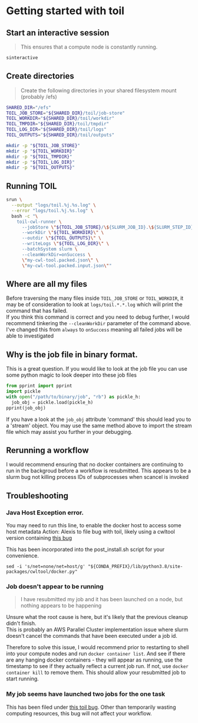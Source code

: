 # Getting started with toil

## Start an interactive session
> This ensures that a compute node is constantly running.
>
```bash
sinteractive
```

## Create directories
> Create the following directories in your shared filesystem mount (probably /efs)

```bash
SHARED_DIR="/efs"
TOIL_JOB_STORE="${SHARED_DIR}/toil/job-store"
TOIL_WORKDIR="${SHARED_DIR}/toil/workdir"
TOIL_TMPDIR="${SHARED_DIR}/toil/tmpdir"
TOIL_LOG_DIR="${SHARED_DIR}/toil/logs"
TOIL_OUTPUTS="${SHARED_DIR}/toil/outputs"
```

```bash
mkdir -p "${TOIL_JOB_STORE}"
mkdir -p "${TOIL_WORKDIR}"
mkdir -p "${TOIL_TMPDIR}"
mkdir -p "${TOIL_LOG_DIR}"
mkdir -p "${TOIL_OUTPUTS}"
```

## Running TOIL

```bash
srun \
  --output "logs/toil.%j.%s.log" \
  --error "logs/toil.%j.%s.log" \
  bash -c "\
    toil-cwl-runner \
      --jobStore \"${TOIL_JOB_STORE}/\${SLURM_JOB_ID}.\${SLURM_STEP_ID}.log\" \
      --workDir \"${TOIL_WORKDIR}\" \
      --outdir \"${TOIL_OUTPUTS}\" \
      --writeLogs \"${TOIL_LOG_DIR}\" \
      --batchSystem slurm \
      --cleanWorkDir=onSuccess \
      \"my-cwl-tool.packed.json\" \
      \"my-cwl-tool.packed.input.json\""
```

## Where are all my files

Before traversing the many files inside `TOIL_JOB_STORE` or `TOIL_WORKDIR`, it may be of consideration to
look at `logs/toil.*.*.log` which will print the command that has failed.  
If you think this command is correct and you need to debug further, I would recommend tinkering the `--cleanWorkDir`
parameter of the command above. I've changed this from `always` to `onSuccess` meaning all failed jobs will be 
able to investigated

## Why is the job file in binary format.

This is a great question. If you would like to look at the job file you can use some python magic 
to look deeper into these job files

```python
from pprint import pprint
import pickle
with open("/path/to/binary/job", "rb") as pickle_h:
  job_obj = pickle.load(pickle_h)
pprint(job_obj)
```

If you have a look at the `job_obj` attribute 'command' this should lead you to a 'stream' object.
You may use the same method above to import the stream file which may assist you further in your debugging.

## Rerunning a workflow
I would recommend ensuring that no docker containers are continuing to run in the backgroud before a workflow 
is resubmitted. This appears to be a slurm bug not killing process IDs of subprocesses when scancel is invoked

## Troubleshooting

### Java Host Exception error.

You may need to run this line, to enable the docker host to access some host metadata
Action: Alexis to file bug with toil, likely using a cwltool version containing [this bug](https://github.com/common-workflow-language/cwltool/issues/1139)

This has been incorporated into the post_install.sh script for your convenience.

```
sed -i 's/net=none/net=host/g' "${CONDA_PREFIX}/lib/python3.8/site-packages/cwltool/docker.py"
```

### Job doesn't appear to be running
> I have resubmitted my job and it has been launched on a node, but nothing appears to be happening

Unsure what the root cause is here, but it's likely that the previous cleanup didn't finish.  
This is probably an AWS Parallel Cluster implementation issue where slurm doesn't cancel the commands
that have been executed under a job id.

Therefore to solve this issue, I would recommend prior to restarting to shell into your compute nodes and run
`docker container list`. And see if there are any hanging docker containers - they will appear as running,
use the timestamp to see if they actually reflect a current job run. If not, use `docker container kill` to remove them.
This should allow your resubmitted job to start running.

### My job seems have launched two jobs for the one task

This has been filed under [this toil bug](https://github.com/DataBiosphere/toil/issues/3189).
Other than temporarily wasting computing resources, this bug will not affect your workflow.